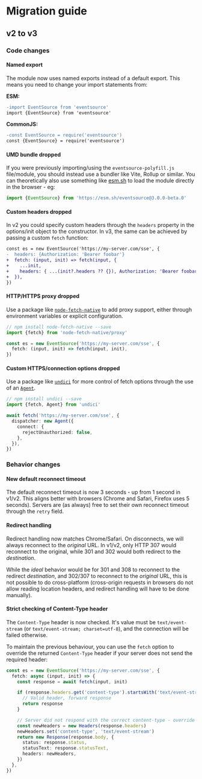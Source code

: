 # Migration guide

## v2 to v3

### Code changes

#### Named export

The module now uses named exports instead of a default export. This means you need to change your import statements from:

**ESM:**

```diff
-import EventSource from 'eventsource'
import {EventSource} from 'eventsource'
```

**CommonJS:**

```diff
-const EventSource = require('eventsource')
const {EventSource} = require('eventsource')
```

#### UMD bundle dropped

If you were previously importing/using the `eventsource-polyfill.js` file/module, you should instead use a bundler like Vite, Rollup or similar. You can theoretically also use something like [esm.sh](https://esm.sh/) to load the module directly in the browser - eg:

```ts
import {EventSource} from 'https://esm.sh/eventsource@3.0.0-beta.0'
```

#### Custom headers dropped

In v2 you could specify custom headers through the `headers` property in the options/init object to the constructor. In v3, the same can be achieved by passing a custom `fetch` function:

```diff
const es = new EventSource('https://my-server.com/sse', {
-  headers: {Authorization: 'Bearer foobar'}
+  fetch: (input, init) => fetch(input, {
+    ...init,
+    headers: { ...(init?.headers ?? {}), Authorization: 'Bearer foobar'},
+  }),
})
```

#### HTTP/HTTPS proxy dropped

Use a package like [`node-fetch-native`](https://github.com/unjs/node-fetch-native) to add proxy support, either through environment variables or explicit configuration.

```ts
// npm install node-fetch-native --save
import {fetch} from 'node-fetch-native/proxy'

const es = new EventSource('https://my-server.com/sse', {
  fetch: (input, init) => fetch(input, init),
})
```

#### Custom HTTPS/connection options dropped

Use a package like [`undici`](https://github.com/nodejs/undici) for more control of fetch options through the use of an [`Agent`](https://undici.nodejs.org/#/docs/api/Agent.md).

```ts
// npm install undici --save
import {fetch, Agent} from 'undici'

await fetch('https://my-server.com/sse', {
  dispatcher: new Agent({
    connect: {
      rejectUnauthorized: false,
    },
  }),
})
```

### Behavior changes

#### New default reconnect timeout

The default reconnect timeout is now 3 seconds - up from 1 second in v1/v2. This aligns better with browsers (Chrome and Safari, Firefox uses 5 seconds). Servers are (as always) free to set their own reconnect timeout through the `retry` field.

#### Redirect handling

Redirect handling now matches Chrome/Safari. On disconnects, we will always reconnect to the _original_ URL. In v1/v2, only HTTP 307 would reconnect to the original, while 301 and 302 would both redirect to the _destination_.

While the _ideal_ behavior would be for 301 and 308 to reconnect to the redirect _destination_, and 302/307 to reconnect to the _original_ URL, this is not possible to do cross-platform (cross-origin requests in browsers do not allow reading location headers, and redirect handling will have to be done manually).

#### Strict checking of Content-Type header

The `Content-Type` header is now checked. It's value must be `text/event-stream` (or
`text/event-stream; charset=utf-8`), and the connection will be failed otherwise.

To maintain the previous behaviour, you can use the `fetch` option to override the
returned `Content-Type` header if your server does not send the required header:

```ts
const es = new EventSource('https://my-server.com/sse', {
  fetch: async (input, init) => {
    const response = await fetch(input, init)

    if (response.headers.get('content-type').startsWith('text/event-stream')) {
      // Valid header, forward response
      return response
    }

    // Server did not respond with the correct content-type - override it
    const newHeaders = new Headers(response.headers)
    newHeaders.set('content-type', 'text/event-stream')
    return new Response(response.body, {
      status: response.status,
      statusText: response.statusText,
      headers: newHeaders,
    })
  },
})
```
